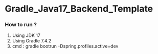# Gradle_Java17_Backend_Template

### How to run ?
  1. Using JDK 17
  2. Using Gradle 7.4.2
  3. cmd : gradle bootrun -Dspring.profiles.active=dev
 
